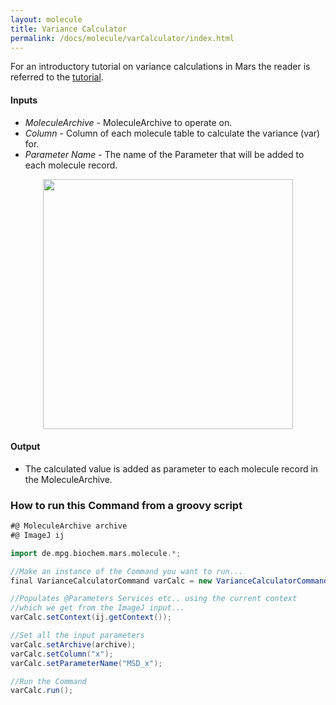 ```yaml
---
layout: molecule
title: Variance Calculator
permalink: /docs/molecule/varCalculator/index.html
---
```


For an introductory tutorial on variance calculations in Mars the reader is referred to the [tutorial](https://duderstadt-lab.github.io/mars-docs/tutorials/workingwithmars/calculate-var/).

#### Inputs

 * _MoleculeArchive_ - MoleculeArchive to operate on.
 * _Column_ - Column of each molecule table to calculate the variance (var) for.
 * _Parameter Name_ - The name of the Parameter that will be added to each molecule record.

<div style="text-align: center"><img  src='{{site.baseurl}}/docs/molecule/img/img1.png' width='400'/></div>

#### Output

* The calculated value is added as parameter to each molecule record in the MoleculeArchive.


### How to run this Command from a groovy script

```groovy
#@ MoleculeArchive archive
#@ ImageJ ij

import de.mpg.biochem.mars.molecule.*;

//Make an instance of the Command you want to run...
final VarianceCalculatorCommand varCalc = new VarianceCalculatorCommand();

//Populates @Parameters Services etc.. using the current context
//which we get from the ImageJ input...
varCalc.setContext(ij.getContext());

//Set all the input parameters
varCalc.setArchive(archive);
varCalc.setColumn("x");
varCalc.setParameterName("MSD_x");

//Run the Command
varCalc.run();
```
